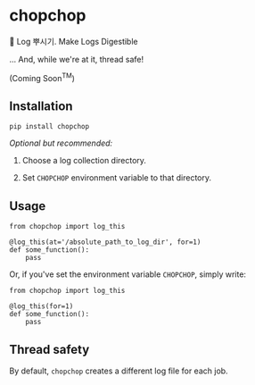 # chopchop
🌳 Log 뿌시기. Make Logs Digestible

... And, while we're at it, thread safe!

(Coming Soon<sup>TM</sup>)

## Installation

```shell
pip install chopchop
```

*Optional but recommended:*

1. Choose a log collection directory.

2. Set `CHOPCHOP` environment variable to that directory.

## Usage

```
from chopchop import log_this

@log_this(at='/absolute_path_to_log_dir', for=1)
def some_function():
    pass  
```

Or, if you've set the environment variable `CHOPCHOP`, simply write:
```
from chopchop import log_this

@log_this(for=1)
def some_function():
    pass  
```
## Thread safety
By default, `chopchop` creates a different log file for each job.


